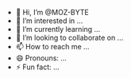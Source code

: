 - 👋 Hi, I’m @MOZ-BYTE
- 👀 I’m interested in ...
- 🌱 I’m currently learning ...
- 💞️ I’m looking to collaborate on ...
- 📫 How to reach me ...
- 😄 Pronouns: ...
- ⚡ Fun fact: ...

<!---
MOZ-BYTE/MOZ-BYTE is a ✨ special ✨ repository because its `README.md` (this file) appears on your GitHub profile.
You can click the Preview link to take a look at your changes.
--->
